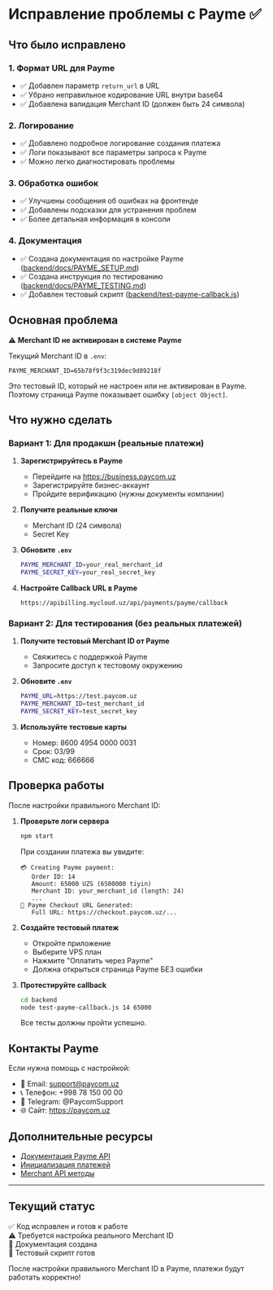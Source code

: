 # Исправление проблемы с Payme ✅

## Что было исправлено

### 1. Формат URL для Payme
- ✅ Добавлен параметр `return_url` в URL
- ✅ Убрано неправильное кодирование URL внутри base64
- ✅ Добавлена валидация Merchant ID (должен быть 24 символа)

### 2. Логирование
- ✅ Добавлено подробное логирование создания платежа
- ✅ Логи показывают все параметры запроса к Payme
- ✅ Можно легко диагностировать проблемы

### 3. Обработка ошибок
- ✅ Улучшены сообщения об ошибках на фронтенде
- ✅ Добавлены подсказки для устранения проблем
- ✅ Более детальная информация в консоли

### 4. Документация
- ✅ Создана документация по настройке Payme ([backend/docs/PAYME_SETUP.md](backend/docs/PAYME_SETUP.md))
- ✅ Создана инструкция по тестированию ([backend/docs/PAYME_TESTING.md](backend/docs/PAYME_TESTING.md))
- ✅ Добавлен тестовый скрипт ([backend/test-payme-callback.js](backend/test-payme-callback.js))

## Основная проблема

⚠️ **Merchant ID не активирован в системе Payme**

Текущий Merchant ID в `.env`:
```
PAYME_MERCHANT_ID=65b78f9f3c319dec9d89218f
```

Это тестовый ID, который не настроен или не активирован в Payme. Поэтому страница Payme показывает ошибку `[object Object]`.

## Что нужно сделать

### Вариант 1: Для продакшн (реальные платежи)

1. **Зарегистрируйтесь в Payme**
   - Перейдите на https://business.paycom.uz
   - Зарегистрируйте бизнес-аккаунт
   - Пройдите верификацию (нужны документы компании)

2. **Получите реальные ключи**
   - Merchant ID (24 символа)
   - Secret Key

3. **Обновите `.env`**
   ```bash
   PAYME_MERCHANT_ID=your_real_merchant_id
   PAYME_SECRET_KEY=your_real_secret_key
   ```

4. **Настройте Callback URL в Payme**
   ```
   https://apibilling.mycloud.uz/api/payments/payme/callback
   ```

### Вариант 2: Для тестирования (без реальных платежей)

1. **Получите тестовый Merchant ID от Payme**
   - Свяжитесь с поддержкой Payme
   - Запросите доступ к тестовому окружению

2. **Обновите `.env`**
   ```bash
   PAYME_URL=https://test.paycom.uz
   PAYME_MERCHANT_ID=test_merchant_id
   PAYME_SECRET_KEY=test_secret_key
   ```

3. **Используйте тестовые карты**
   - Номер: 8600 4954 0000 0031
   - Срок: 03/99
   - СМС код: 666666

## Проверка работы

После настройки правильного Merchant ID:

1. **Проверьте логи сервера**
   ```bash
   npm start
   ```
   
   При создании платежа вы увидите:
   ```
   💳 Creating Payme payment:
      Order ID: 14
      Amount: 65000 UZS (6500000 tiyin)
      Merchant ID: your_merchant_id (length: 24)
      ...
   🔗 Payme Checkout URL Generated:
      Full URL: https://checkout.paycom.uz/...
   ```

2. **Создайте тестовый платеж**
   - Откройте приложение
   - Выберите VPS план
   - Нажмите "Оплатить через Payme"
   - Должна открыться страница Payme БЕЗ ошибки

3. **Протестируйте callback**
   ```bash
   cd backend
   node test-payme-callback.js 14 65000
   ```
   
   Все тесты должны пройти успешно.

## Контакты Payme

Если нужна помощь с настройкой:

- 📧 Email: support@paycom.uz
- 📞 Телефон: +998 78 150 00 00
- 💬 Telegram: @PaycomSupport
- 🌐 Сайт: https://paycom.uz

## Дополнительные ресурсы

- [Документация Payme API](https://developer.help.paycom.uz)
- [Инициализация платежей](https://developer.help.paycom.uz/initsializatsiya-platezhey)
- [Merchant API методы](https://developer.help.paycom.uz/metody-merchant-api)

---

## Текущий статус

✅ Код исправлен и готов к работе  
⚠️ Требуется настройка реального Merchant ID  
📝 Документация создана  
🧪 Тестовый скрипт готов  

После настройки правильного Merchant ID в Payme, платежи будут работать корректно!
